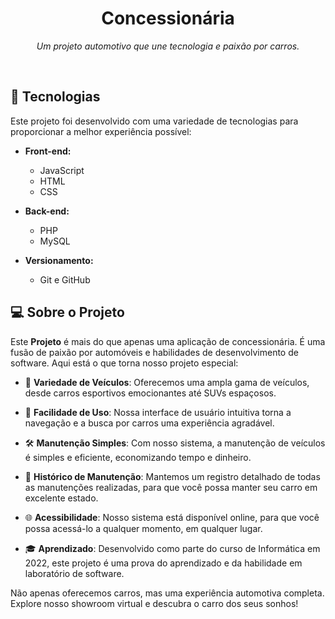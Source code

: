 
<h1 align="center">Concessionária</h1>

<p align="center">
  <em>Um projeto automotivo que une tecnologia e paixão por carros.</em>
</p>

<br>

## 🚀 Tecnologias

Este projeto foi desenvolvido com uma variedade de tecnologias para proporcionar a melhor experiência possível:

- **Front-end:**
  - JavaScript
  - HTML
  - CSS

- **Back-end:**
  - PHP
  - MySQL

- **Versionamento:**
  - Git e GitHub

## 💻 Sobre o Projeto

Este <strong>Projeto</strong> é mais do que apenas uma aplicação de concessionária. É uma fusão de paixão por automóveis e habilidades de desenvolvimento de software. Aqui está o que torna nosso projeto especial:

- 🚗 **Variedade de Veículos**: Oferecemos uma ampla gama de veículos, desde carros esportivos emocionantes até SUVs espaçosos.

- 💼 **Facilidade de Uso**: Nossa interface de usuário intuitiva torna a navegação e a busca por carros uma experiência agradável.

- 🛠️ **Manutenção Simples**: Com nosso sistema, a manutenção de veículos é simples e eficiente, economizando tempo e dinheiro.

- 📅 **Histórico de Manutenção**: Mantemos um registro detalhado de todas as manutenções realizadas, para que você possa manter seu carro em excelente estado.

- 🌐 **Acessibilidade**: Nosso sistema está disponível online, para que você possa acessá-lo a qualquer momento, em qualquer lugar.

- 🎓 **Aprendizado**: Desenvolvido como parte do curso de Informática em 2022, este projeto é uma prova do aprendizado e da habilidade em laboratório de software.

Não apenas oferecemos carros, mas uma experiência automotiva completa. Explore nosso showroom virtual e descubra o carro dos seus sonhos!
